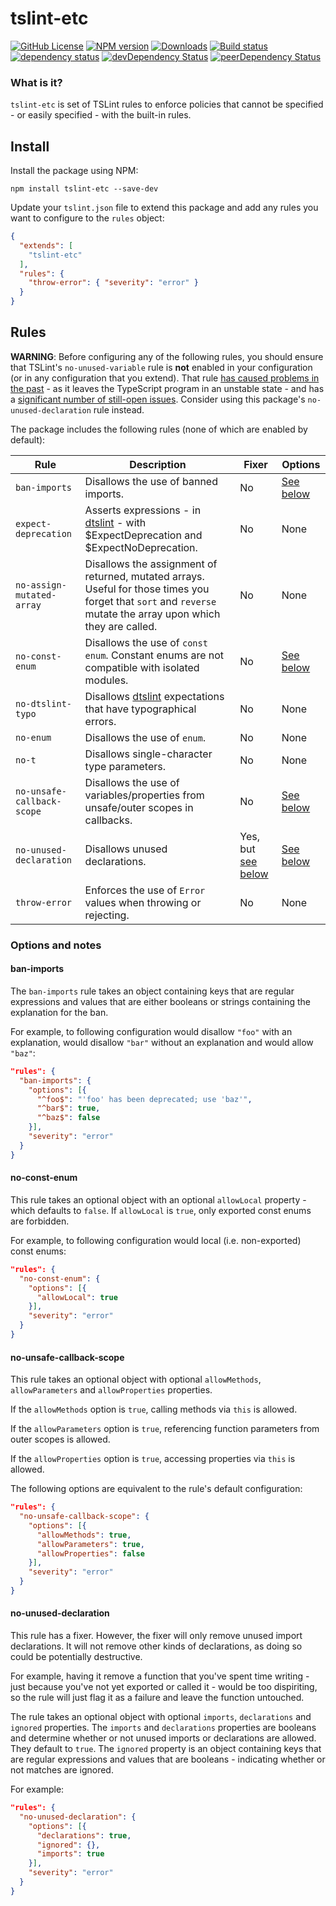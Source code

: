# tslint-etc

[![GitHub License](https://img.shields.io/badge/license-MIT-blue.svg)](https://github.com/cartant/tslint-etc/blob/master/LICENSE)
[![NPM version](https://img.shields.io/npm/v/tslint-etc.svg)](https://www.npmjs.com/package/tslint-etc)
[![Downloads](http://img.shields.io/npm/dm/tslint-etc.svg)](https://npmjs.org/package/tslint-etc)
[![Build status](https://img.shields.io/travis/cartant/tslint-etc.svg)](http://travis-ci.org/cartant/tslint-etc)
[![dependency status](https://img.shields.io/david/cartant/tslint-etc.svg)](https://david-dm.org/cartant/tslint-etc)
[![devDependency Status](https://img.shields.io/david/dev/cartant/tslint-etc.svg)](https://david-dm.org/cartant/tslint-etc#info=devDependencies)
[![peerDependency Status](https://img.shields.io/david/peer/cartant/tslint-etc.svg)](https://david-dm.org/cartant/tslint-etc#info=peerDependencies)

### What is it?

`tslint-etc` is set of TSLint rules to enforce policies that cannot be specified - or easily specified - with the built-in rules.

## Install

Install the package using NPM:

    npm install tslint-etc --save-dev

Update your `tslint.json` file to extend this package and add any rules you want to configure to the `rules` object:

```json
{
  "extends": [
    "tslint-etc"
  ],
  "rules": {
    "throw-error": { "severity": "error" }
  }
}
```

<a name="rules"></a>

## Rules

**WARNING**: Before configuring any of the following rules, you should ensure that TSLint's `no-unused-variable` rule is **not** enabled in your configuration (or in any configuration that you extend). That rule [has caused problems in the past](https://github.com/cartant/rxjs-tslint-rules/issues/4) - as it leaves the TypeScript program in an unstable state - and has a [significant number of still-open issues](https://github.com/palantir/tslint/search?q=no-unused-variable&state=open&type=Issues&utf8=%E2%9C%93). Consider using this package's `no-unused-declaration` rule instead.

The package includes the following rules (none of which are enabled by default):

| Rule | Description | Fixer | Options |
| --- | --- | --- | --- |
| `ban-imports` | Disallows the use of banned imports. | No | [See below](#ban-imports) |
| `expect-deprecation` | Asserts expressions - in [dtslint](https://github.com/Microsoft/dtslint) - with $ExpectDeprecation and $ExpectNoDeprecation. | No | None |
| `no-assign-mutated-array` | Disallows the assignment of returned, mutated arrays. Useful for those times you forget that `sort` and `reverse` mutate the array upon which they are called. | No | None |
| `no-const-enum` | Disallows the use of `const enum`. Constant enums are not compatible with isolated modules. | No | [See below](#no-const-enum) |
| `no-dtslint-typo` | Disallows [dtslint](https://github.com/Microsoft/dtslint) expectations that have typographical errors. | No | None |
| `no-enum` | Disallows the use of `enum`. | No | None |
| `no-t` | Disallows single-character type parameters. | No | None |
| `no-unsafe-callback-scope` | Disallows the use of variables/properties from unsafe/outer scopes in callbacks. | No | [See below](#no-unsafe-callback-scope) |
| `no-unused-declaration` | Disallows unused declarations. | Yes, but [see below](#no-unused-declaration) | [See below](#no-unused-declaration) |
| `throw-error` | Enforces the use of `Error` values when throwing or rejecting. | No | None |

### Options and notes

<a name="ban-imports"></a>

#### ban-imports

The `ban-imports` rule takes an object containing keys that are regular expressions and values that are either booleans or strings containing the explanation for the ban.

For example, to following configuration would disallow `"foo"` with an explanation, would disallow `"bar"` without an explanation and would allow `"baz"`:

```json
"rules": {
  "ban-imports": {
    "options": [{
      "^foo$": "'foo' has been deprecated; use 'baz'",
      "^bar$": true,
      "^baz$": false
    }],
    "severity": "error"
  }
}
```

<a name="no-const-enum"></a>

#### no-const-enum

This rule takes an optional object with an optional `allowLocal` property - which defaults to `false`. If `allowLocal` is `true`, only exported const enums are forbidden.

For example, to following configuration would local (i.e. non-exported) const enums:

```json
"rules": {
  "no-const-enum": {
    "options": [{
      "allowLocal": true
    }],
    "severity": "error"
  }
}
```

<a name="no-unsafe-callback-scope"></a>

#### no-unsafe-callback-scope

This rule takes an optional object with optional `allowMethods`, `allowParameters` and `allowProperties` properties.

If the `allowMethods` option is `true`, calling methods via `this` is allowed.

If the `allowParameters` option is `true`, referencing function parameters from outer scopes is allowed.

If the `allowProperties` option is `true`, accessing properties via `this` is allowed.

The following options are equivalent to the rule's default configuration:

```json
"rules": {
  "no-unsafe-callback-scope": {
    "options": [{
      "allowMethods": true,
      "allowParameters": true,
      "allowProperties": false
    }],
    "severity": "error"
  }
}
```

<a name="no-unused-declaration"></a>

#### no-unused-declaration

This rule has a fixer. However, the fixer will only remove unused import declarations. It will not remove other kinds of declarations, as doing so could be potentially destructive.

For example, having it remove a function that you've spent time writing - just because you've not yet exported or called it - would be too dispiriting, so the rule will just flag it as a failure and leave the function untouched.

The rule takes an optional object with optional `imports`, `declarations` and `ignored` properties. The `imports` and `declarations` properties are booleans and determine whether or not unused imports or declarations are allowed. They default to `true`. The `ignored` property is an object containing keys that are regular expressions and values that are booleans - indicating whether or not matches are ignored.

For example:

```json
"rules": {
  "no-unused-declaration": {
    "options": [{
      "declarations": true,
      "ignored": {},
      "imports": true
    }],
    "severity": "error"
  }
}
```
